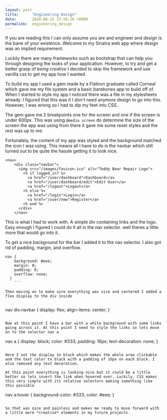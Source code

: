 ```yaml
---
layout: post
title:      "Engineering Design"
date:       2020-06-15 23:56:26 +0000
permalink:  engineering_design
---
```



If you are reading this I can only assume you are and engineer and design is the bane of your existence. Welcome to my Sinatra web app where design was an implied requirement.

Luckily there are many frameworks such as bootstrap that can help you through designing the looks of your application. However, to try and get a better grasp of *being creative* I decided to skip the framework and use vanilla css to get my app how I wanted.

To build my app I used a gem made by a Flatiron graduate called Corneal which gave me my file system and a basic barebones app to build off of. When I started to style my app I noticed there was a file in my stylesheets already. I figured that this was it I don't need anymore design to go into this. However, I was wrong so I had to dip my feet into CSS.

The gem gave me 2 breakpoints one for the screen and one if the screen is under 600px. This was using `@media screen` do determine the size of the screen the app was using from there it gave me some reset styles and the rest was up to me.

Fortunately, the content of my app was styled and the background matched the icon I was using. This means all I have to do is the navbar which still turned out to be quite the hassle getting it to look nice.

```
<nav>
    <div class="navbar">
      <img src="/images/favicon.ico" alt="Teddy Bear Repair Logo">
        <% if logged_in? %>
          <a href="/user/dashboard">Dashboard</a>
          <a href="/user/dashboard/edit">Edit User</a>
          <a href="/logout">Logout</a>
        <% else %>
          <a href="/login">Login</a>
          <a href="/user/new">Register</a>
        <% end %>
      </div>
    </nav>
```

This is what I had to work with. A simple div containing links and the logo. Easy enough I figured I could do it all in the nav selector. well theres a little more that would go into it.

To get a nice background for the bar I added it to the nav selector. I also got rid of padding, margin, and overflow.

```
nav {
    background: #eee;
    margin: 0;
    padding: 0;
    overflow: none;
  }
	```
	
Then moving on to make sure everything was nice and centered I added a flex display to the div inside
	
```
nav div.navbar {
    display: flex;
    align-items: center;
  }
```

Now at this point I have a bar with a white background with some links going across it. At this point I need to style the links so lets move on to the selector nav a

```
nav a {
    display: block;
    color: #333;
    padding: 16px;
    text-decoration: none;
  }
```

Here I set the display to block which makes the whole area clickable and the text color to black with a padding of 16px on each block. I also removed any text decoration.

At this point everything is looking nice but it could be a little better so lets invert the link when hovered over. Luckily, CSS makes this very simple with its relative selectors making something like this possible 

```
nav a:hover {
    background-color: #333;
    color: #eee;
}
```

So that was nice and painless and makes me ready to move forward with a little more *creative* elements in my future projects.

